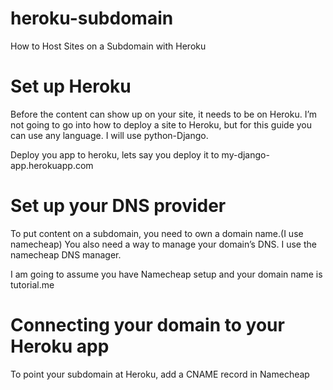 # heroku-subdomain
How to Host Sites on a Subdomain with Heroku

# Set up Heroku
Before the content can show up on your site, it needs to be on Heroku. I’m not going to go into how to deploy a site to Heroku, but for this guide you can use any language. I will use python-Django. 

Deploy you app to heroku, lets say you deploy it to my-django-app.herokuapp.com

# Set up your DNS provider
To put content on a subdomain, you need to own a domain name.(I use namecheap)
You also need a way to manage your domain’s DNS. I use the namecheap DNS manager.

I am going to assume you have Namecheap setup and your domain name is tutorial.me

# Connecting your domain to your Heroku app

To point your subdomain at Heroku, add a CNAME record in Namecheap
